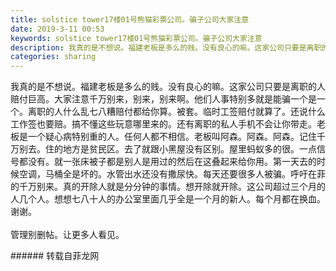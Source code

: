 ```yaml
---
title: solstice tower17楼01号熊猫彩票公司。骗子公司大家注意
date: 2019-3-11 00:53
keywords: solstice tower17楼01号熊猫彩票公司。骗子公司大家注意
description: 我真的是不想说。福建老板是多么的贱。没有良心的嘛。这家公司只要是离职的人赔付巨高。大家注意千万别来，别来，别来啊。他们人事特别多就是能骗一个是一个。离职的人什么乱七八糟赔付都给你算。被套。临时工签赔付就算了。还说什么工作签也要赔。搞不懂这些
categories: sharing
---
```

<td class="t_f" id="postmessage_3198871">

我真的是不想说。福建老板是多么的贱。没有良心的嘛。这家公司只要是离职的人赔付巨高。大家注意千万别来，别来，别来啊。他们人事特别多就是能骗一个是一个。离职的人什么乱七八糟赔付都给你算。被套。临时工签赔付就算了。还说什么工作签也要赔。搞不懂这些玩意哪里来的。还有离职的私人手机不会让你带走。老板是一个疑心病特别重的人。任何人都不相信。老板叫阿森。阿森。阿森。记住千万别去。住的地方是贫民区。去了就跟小黑屋没有区别。屋里蚂蚁多的很。一点信号都没有。就一张床被子都是别人是用过的然后在这叠起来给你用。第一天去的时候空调，马桶全是坏的。水管出水还没有撒尿快。每天还要很多人被骗。呼吁在菲的千万别来。真的开除人就是分分钟的事情。想开除就开除。这公司超过三个月的人几个人。想想七八十人的办公室里面几乎全是一个月的新人。每个月都在换血。谢谢。<br/>
<br/>
管理别删帖。让更多人看见。<br/>
</td>
###### 转载自菲龙网